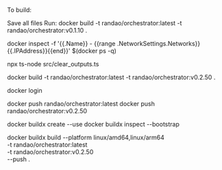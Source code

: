To build:

Save all files
Run:
docker build -t randao/orchestrator:latest -t randao/orchestrator:v0.1.10 .

docker inspect -f '{{.Name}} - {{range .NetworkSettings.Networks}}{{.IPAddress}}{{end}}' $(docker ps -q)

npx ts-node src/clear_outputs.ts








docker build -t randao/orchestrator:latest -t randao/orchestrator:v0.2.50 .

docker login

docker push randao/orchestrator:latest
docker push randao/orchestrator:v0.2.50


docker buildx create --use
docker buildx inspect --bootstrap


docker buildx build --platform linux/amd64,linux/arm64 \
-t randao/orchestrator:latest \
-t randao/orchestrator:v0.2.50 \
--push .
